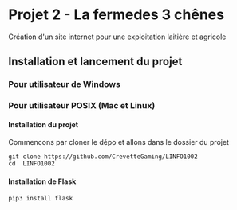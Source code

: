 # Projet 2 - La fermedes 3 chênes

Création d'un site internet pour une exploitation laitière et agricole

## Installation et lancement du projet

### Pour utilisateur de Windows

### Pour utilisateur POSIX (Mac et Linux)

#### Installation du projet

Commencons par cloner le dépo et allons dans le dossier du projet

```
git clone https://github.com/CrevetteGaming/LINFO1002
cd  LINFO1002
```

#### Installation de Flask

```
pip3 install flask
```
